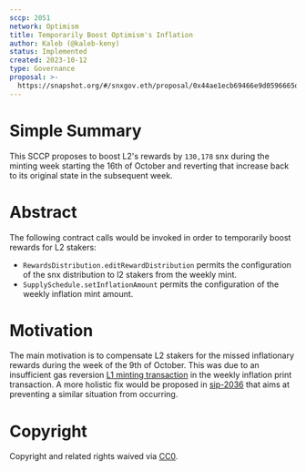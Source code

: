 ```yaml
---
sccp: 2051
network: Optimism
title: Temporarily Boost Optimism's Inflation
author: Kaleb (@kaleb-keny)
status: Implemented
created: 2023-10-12
type: Governance
proposal: >-
  https://snapshot.org/#/snxgov.eth/proposal/0x44ae1ecb69466e9d0596665d35cde29a916c91305a98fd6546128e4e261b66f1
---
```


# Simple Summary

This SCCP proposes to boost L2's rewards by `130,178` snx during the minting week starting the 16th of October and reverting that increase back to its original state in the subsequent week.

# Abstract

The following contract calls would be invoked in order to temporarily boost rewards for L2 stakers:
- `RewardsDistribution.editRewardDistribution` permits the configuration of the snx distribution to l2 stakers from the weekly mint.
- `SupplySchedule.setInflationAmount` permits the configuration of the weekly inflation mint amount.

# Motivation

The main motivation is to compensate L2 stakers for the missed inflationary rewards during the week of the 9th of October. This was due to an insufficient gas reversion [L1 minting transaction](https://etherscan.io/tx/0x9db69f2f9d9782e003eae79da083088355d2729a123e3897bf5a3f1a46072832) in the weekly inflation print transaction. A more holistic fix would be proposed in [sip-2036](https://sips.synthetix.io/sips/sip-2036) that aims at preventing a similar situation from occurring.

# Copyright

Copyright and related rights waived via [CC0](https://creativecommons.org/publicdomain/zero/1.0/).